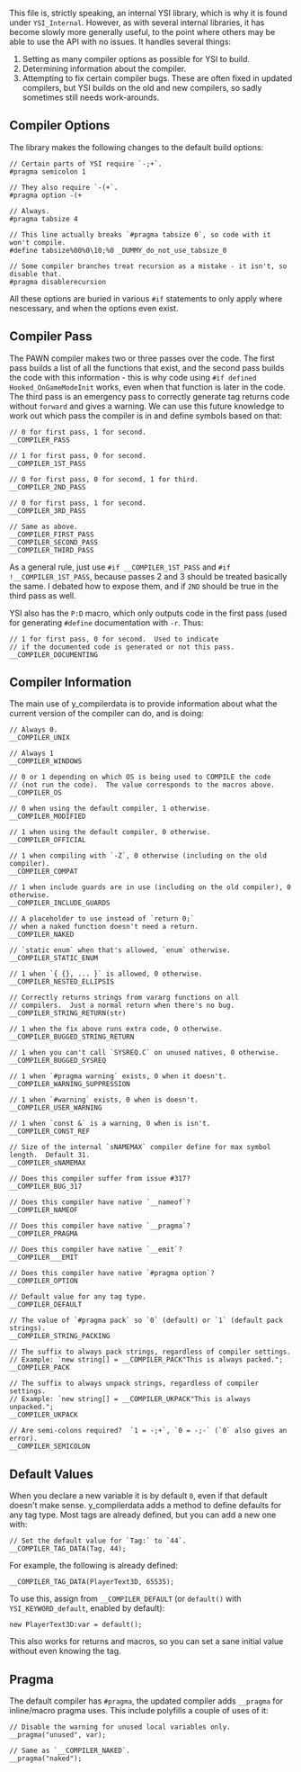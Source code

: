 This file is, strictly speaking, an internal YSI library, which is why it is found under `YSI_Internal`.  However, as with several internal libraries, it has become slowly more generally useful, to the point where others may be able to use the API with no issues.  It handles several things:

1. Setting as many compiler options as possible for YSI to build.
2. Determining information about the compiler.
3. Attempting to fix certain compiler bugs.  These are often fixed in updated compilers, but YSI builds on the old and new compilers, so sadly sometimes still needs work-arounds.

## Compiler Options

The library makes the following changes to the default build options:

```pawn
// Certain parts of YSI require `-;+`.
#pragma semicolon 1

// They also require `-(+`.
#pragma option -(+

// Always.
#pragma tabsize 4

// This line actually breaks `#pragma tabsize 0`, so code with it won't compile.
#define tabsize%00%0\10;%0 _DUMMY_do_not_use_tabsize_0

// Some compiler branches treat recursion as a mistake - it isn't, so disable that.
#pragma disablerecursion
```

All these options are buried in various `#if` statements to only apply where nescessary, and when the options even exist.

## Compiler Pass

The PAWN compiler makes two or three passes over the code.  The first pass builds a list of all the functions that exist, and the second pass builds the code with this information - this is why code using `#if defined Hooked_OnGameModeInit` works, even when that function is later in the code.  The third pass is an emergency pass to correctly generate tag returns code without `forward` and gives a warning.  We can use this future knowledge to work out which pass the compiler is in and define symbols based on that:

```pawn
// 0 for first pass, 1 for second.
__COMPILER_PASS

// 1 for first pass, 0 for second.
__COMPILER_1ST_PASS

// 0 for first pass, 0 for second, 1 for third.
__COMPILER_2ND_PASS

// 0 for first pass, 1 for second.
__COMPILER_3RD_PASS

// Same as above.
__COMPILER_FIRST_PASS
__COMPILER_SECOND_PASS
__COMPILER_THIRD_PASS
```

As a general rule, just use `#if __COMPILER_1ST_PASS` and `#if !__COMPILER_1ST_PASS`, because passes 2 and 3 should be treated basically the same.  I debated how to expose them, and if `2ND` should be true in the third pass as well.

YSI also has the `P:D` macro, which only outputs code in the first pass (used for generating `#define` documentation with `-r`.  Thus:

```pawn
// 1 for first pass, 0 for second.  Used to indicate
// if the documented code is generated or not this pass.
__COMPILER_DOCUMENTING
```

## Compiler Information

The main use of y_compilerdata is to provide information about what the current version of the compiler can do, and is doing:

```pawn
// Always 0.
__COMPILER_UNIX

// Always 1
__COMPILER_WINDOWS

// 0 or 1 depending on which OS is being used to COMPILE the code
// (not run the code).  The value corresponds to the macros above.
__COMPILER_OS

// 0 when using the default compiler, 1 otherwise.
__COMPILER_MODIFIED

// 1 when using the default compiler, 0 otherwise.
__COMPILER_OFFICIAL

// 1 when compiling with `-Z`, 0 otherwise (including on the old compiler).
__COMPILER_COMPAT

// 1 when include guards are in use (including on the old compiler), 0 otherwise.
__COMPILER_INCLUDE_GUARDS

// A placeholder to use instead of `return 0;`
// when a naked function doesn't need a return.
__COMPILER_NAKED

// `static enum` when that's allowed, `enum` otherwise.
__COMPILER_STATIC_ENUM

// 1 when `{ {}, ... }` is allowed, 0 otherwise.
__COMPILER_NESTED_ELLIPSIS

// Correctly returns strings from vararg functions on all
// compilers.  Just a normal return when there's no bug.
__COMPILER_STRING_RETURN(str)

// 1 when the fix above runs extra code, 0 otherwise.
__COMPILER_BUGGED_STRING_RETURN

// 1 when you can't call `SYSREQ.C` on unused natives, 0 otherwise.
__COMPILER_BUGGED_SYSREQ

// 1 when `#pragma warning` exists, 0 when it doesn't.
__COMPILER_WARNING_SUPPRESSION

// 1 when `#warning` exists, 0 when is doesn't.
__COMPILER_USER_WARNING

// 1 when `const &` is a warning, 0 when is isn't.
__COMPILER_CONST_REF

// Size of the internal `sNAMEMAX` compiler define for max symbol length.  Default 31.
__COMPILER_sNAMEMAX

// Does this compiler suffer from issue #317?
__COMPILER_BUG_317

// Does this compiler have native `__nameof`?
__COMPILER_NAMEOF

// Does this compiler have native `__pragma`?
__COMPILER_PRAGMA

// Does this compiler have native `__emit`?
__COMPILER___EMIT

// Does this compiler have native `#pragma option`?
__COMPILER_OPTION

// Default value for any tag type.
__COMPILER_DEFAULT

// The value of `#pragma pack` so `0` (default) or `1` (default pack strings).
__COMPILER_STRING_PACKING

// The suffix to always pack strings, regardless of compiler settings.
// Example: `new string[] = __COMPILER_PACK"This is always packed.";
__COMPILER_PACK

// The suffix to always unpack strings, regardless of compiler settings.
// Example: `new string[] = __COMPILER_UKPACK"This is always unpacked.";
__COMPILER_UKPACK

// Are semi-colons required?  `1 = -;+`, `0 = -;-` (`0` also gives an error).
__COMPILER_SEMICOLON
```

## Default Values

When you declare a new variable it is by default `0`, even if that default doesn't make sense.  y_compilerdata adds a method to define defaults for any tag type.  Most tags are already defined, but you can add a new one with:

```pawn
// Set the default value for `Tag:` to `44`.
__COMPILER_TAG_DATA(Tag, 44);
```

For example, the following is already defined:

```pawn
__COMPILER_TAG_DATA(PlayerText3D, 65535);
```

To use this, assign from `__COMPILER_DEFAULT` (or `default()` with `YSI_KEYWORD_default`, enabled by default):

```pawn
new PlayerText3D:var = default();
```

This also works for returns and macros, so you can set a sane initial value without even knowing the tag. 

## Pragma

The default compiler has `#pragma`, the updated compiler adds `__pragma` for inline/macro pragma uses.  This include polyfills a couple of uses of it:

```pawn
// Disable the warning for unused local variables only.
__pragma("unused", var);

// Same as `__COMPILER_NAKED`.
__pragma("naked");
```

